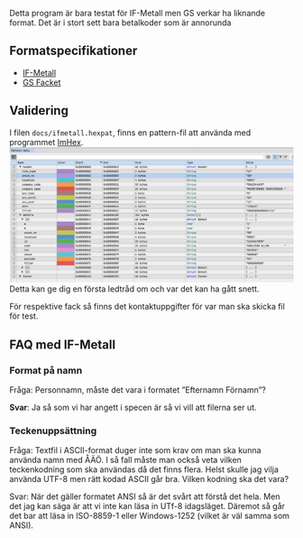Detta program är bara testat för IF-Metall men GS verkar ha liknande format. 
Det är i stort sett bara betalkoder som är annorunda


## Formatspecifikationer

- [IF-Metall](./Fillayout%20för%20återredovisning%20av%20dragna%20medlemsavgifter.pdf)
- [GS Facket](https://www.gsfacket.se/globalassets/dokument/arbgiv/filbeskrivning-innehallet-i-en-fil.pdf)


## Validering
I filen `docs/ifmetall.hexpat`, finns en pattern-fil att använda med
programmet [ImHex](https://github.com/WerWolv/ImHex).
![bild från imhex](imhex-pattern-data.png)
Detta kan ge dig en första ledtråd om och var det kan ha gått snett.

För respektive fack så finns det kontaktuppgifter för var man ska skicka fil för test.


## FAQ med IF-Metall

### Format på namn
Fråga: Personnamn, måste det vara i formatet ”Efternamn Förnamn”?

**Svar**: Ja så som vi har angett i specen är så vi vill att filerna ser ut. 

### Teckenuppsättning
Fråga: Textfil i ASCII-format duger inte som krav om man ska kunna använda namn med ÅÄÖ. I så fall måste man också veta vilken teckenkodning som ska användas då det finns flera. Helst skulle jag vilja använda UTF-8 men rätt kodad ASCII går bra. Vilken kodning ska det vara?

Svar: När det gäller formatet ANSI så är det svårt att förstå det hela. Men det jag kan säga är att vi inte kan läsa in UTf-8 idagsläget. Däremot så går det bar att läsa in  ISO-8859-1 eller Windows-1252 (vilket är väl samma som ANSI).
